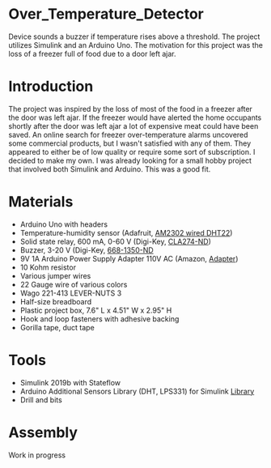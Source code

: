 # Over_Temperature_Detector
Device sounds a buzzer if temperature rises above a threshold. The project utilizes Simulink and an Arduino Uno. The motivation for this project was the loss of a freezer full of food due to a door left ajar. 

# Introduction
The project was inspired by the loss of most of the food in a freezer after the door was left ajar. If the freezer would have alerted the home occupants shortly after the door was left ajar a lot of expensive meat could have been saved. An online search for freezer over-temperature alarms uncovered some commercial products, but I wasn't satisfied with any of them. They appeared to either be of low quality or require some sort of subscription. I decided to make my own. I was already looking for a small hobby project that involved both Simulink and Arduino. This was a good fit.   

# Materials
* Arduino Uno with headers
* Temperature-humidity sensor (Adafruit, [AM2302 wired DHT22](https://www.adafruit.com/product/393))
* Solid state relay, 600 mA, 0-60 V  (Digi-Key, [CLA274-ND](https://www.digikey.com/product-detail/en/ixys-integrated-circuits-division/CPC1218Y/CLA274-ND/1277129))
* Buzzer, 3-20 V (Digi-Key, [668-1350-ND](https://www.digikey.com/product-detail/en/pui-audio-inc/AI-3135-TF-LW100-R/668-1350-ND/1745459)
* 9V 1A Arduino Power Supply Adapter 110V AC (Amazon, [Adapter](https://www.amazon.com/gp/product/B018OLREG4/ref=ppx_yo_dt_b_asin_title_o08_s00?ie=UTF8&psc=1))
* 10 Kohm resistor
* Various jumper wires
* 22 Gauge wire of various colors
* Wago 221-413 LEVER-NUTS 3
* Half-size breadboard
* Plastic project box, 7.6" L x 4.51" W x 2.95" H 
* Hook and loop fasteners with adhesive backing
* Gorilla tape, duct tape

# Tools
* Simulink 2019b with Stateflow
* Arduino Additional Sensors Library (DHT, LPS331) for Simulink [Library](https://www.mathworks.com/matlabcentral/fileexchange/62878-arduino-additional-sensors-library-dht-lps331)
* Drill and bits

# Assembly 
Work in progress
